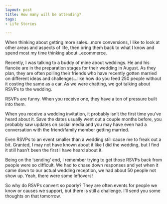 ```yaml
---
layout: post
title: How many will be attending?
tags:
- Life Stories

---
```


When thinking about getting more sales…more conversions, I like to look at other areas and aspects of life, then bring them back to what I know and spend most my time thinking about…ecommerce.

Recently, I was talking to a buddy of mine about weddings. He and his fiancée are in the preparation stages for their wedding in August. As they plan, they are often polling their friends who have recently gotten married on different ideas and challenges…like how do you feed 250 people without it costing the same as a car. As we were chatting, we got talking about RSVPs to the wedding.  

RSVPs are funny. When you receive one, they have a ton of pressure built into them. 

When you receive a wedding invitation, it probably isn’t the first time you’ve heard about it. Save the dates usually went out a couple months before, you probably saw updates on social media and you may have even had a conversation with the friend/family member getting married.

Even RSVPs to an event smaller than a wedding still cause me to freak out a bit. Granted, I may not have known about it like I did the wedding, but I find it still hasn’t been the first I have heard about it. 

Being on the ‘sending’ end, I remember trying to get those RSVPs back from people were so difficult. We had to chase down responses and yet when it came down to our actual wedding reception, we had about 50 people not show up. Yeah, there were some leftovers!

So why do RSVPs convert so poorly? They are often events for people we know or causes we support, but there is still a challenge. I’ll send you some thoughts on that tomorrow.

<br>
